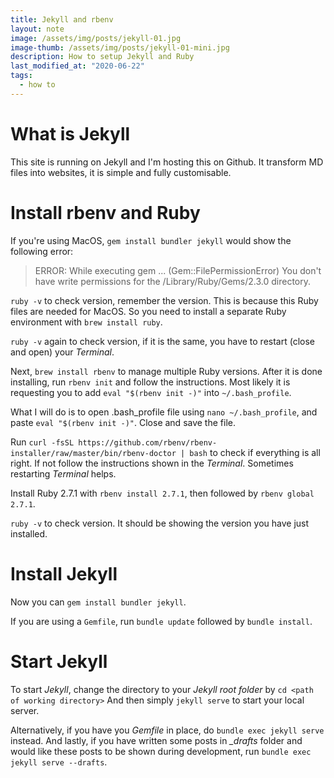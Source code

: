 ```yaml
---
title: Jekyll and rbenv
layout: note
image: /assets/img/posts/jekyll-01.jpg
image-thumb: /assets/img/posts/jekyll-01-mini.jpg
description: How to setup Jekyll and Ruby
last_modified_at: "2020-06-22"
tags:
  - how to
---
```


# What is Jekyll
This site is running on Jekyll and I'm hosting this on Github. It transform MD files into websites, it is simple and fully customisable.

# Install rbenv and Ruby
If you're using MacOS, `gem install bundler jekyll` would show the following error:
> ERROR:  While executing gem ... (Gem::FilePermissionError)
> You don't have write permissions for the /Library/Ruby/Gems/2.3.0 directory.

`ruby -v` to check version, remember the version. This is because this Ruby files are needed for MacOS. So you need to install a separate Ruby environment with `brew install ruby`.

`ruby -v` again to check version, if it is the same, you have to restart (close and open) your *Terminal*.

Next, `brew install rbenv` to manage multiple Ruby versions. After it is done installing, run `rbenv init` and follow the instructions. Most likely it is requesting you to add `eval "$(rbenv init -)"` into `~/.bash_profile`.

What I will do is to open .bash_profile file using `nano ~/.bash_profile`, and paste `eval "$(rbenv init -)"`. Close and save the file.

Run `curl -fsSL https://github.com/rbenv/rbenv-installer/raw/master/bin/rbenv-doctor | bash` to check if everything is all right. If not follow the instructions shown in the *Terminal*. Sometimes restarting *Terminal* helps.

Install Ruby 2.7.1 with `rbenv install 2.7.1`, then followed by `rbenv global 2.7.1`. 

`ruby -v` to check version. It should be showing the version you have just installed.

# Install Jekyll
Now you can `gem install bundler jekyll`.

If you are using a `Gemfile`, run `bundle update` followed by `bundle install`.

# Start Jekyll
To start *Jekyll*, change the directory to your *Jekyll root folder* by `cd <path of working directory>`
And then simply `jekyll serve` to start your local server.

Alternatively, if you have you *Gemfile* in place, do `bundle exec jekyll serve` instead.
And lastly, if you have written some posts in *_drafts* folder and would like these posts to be shown during development, run `bundle exec jekyll serve --drafts`.
